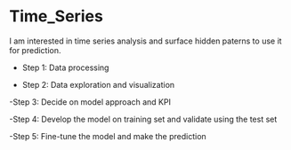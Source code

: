 # Time_Series

I am interested in time series analysis and surface hidden paterns to use it for prediction. 

- Step 1: Data processing

- Step 2: Data exploration and visualization

-Step 3: Decide on model approach and KPI

-Step 4: Develop the model on training set and validate using the test set

-Step 5: Fine-tune the model and make the prediction
